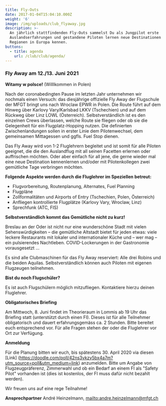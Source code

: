 ```yaml
---
title: Fly-Outs
date: 2017-01-04T15:04:10.000Z
weight: '6'
image: /img/uploads/club_flyaway.jpg
description: >-
  An jährlich stattfindenden Fly-Outs sammelst Du als Jungpilot erste
  Auslandserfahrungen und gestandene Piloten lernen neue Destinationen und
  Regionen in Europa kennen.
buttons:
  - title: agenda
    url: /club/club/agenda/
---
```

### Fly Away am 12./13. Juni 2021

**Witamy w polsce!** (Willlkommen in Polen)

Nach der coronabedingten Pause im letzten Jahr unternehmen wir nochmals einen Versuch: das diesjährige offizielle Fly Away der Flugschule der MFGT bringt uns nach Wroclaw EPWR in Polen. Die Route führt auf dem Hinweg über Karlovy Vary/Karlsbad LKKV (Tschechien) und auf dem Rückweg über Linz LOWL (Österreich). Selbstverständlich ist es den einzelnen Crews überlassen, welche Route sie fliegen oder ob sie die Gelegenheit für ein Flugplatz-Hopping nutzen. Die definierten Zwischenlandungen sollen in erster Linie dem Pilotenwechsel, dem gemeinsamen Mittagessen und ggfls. Fuel Stop dienen.

Das Fly Away wird von 1-2 Fluglehrern begleitet und ist somit für alle Piloten geeignet, die die den Auslandflug mit all seinen Facetten erlernen oder auffrischen möchten. Oder aber einfach für all jene, die gerne wieder mal eine neue Destination kennenlernen und/oder mit Pilotenkollegen zwei gemütliche Tage verbringen möchten.

**Folgende Aspekte werden durch die Fluglehrer im Speziellen betreut:**

* Flugvorbereitung, Routenplanung, Alternates, Fuel Planning
* Flugpläne
* Zollformalitäten und Airports of Entry (Tschechien, Polen, Österreich)
* Anfliegen kontrollierte Flugplätze (Karlovy Vary, Wroclaw, Linz)
* Sprechfunk (ATC, FIS)

**Selbstverständlich kommt das Gemütliche nicht zu kurz!**

Breslau an der Oder ist nicht nur eine wunderschöne Stadt mit vielen Sehenswürdigkeiten – die gemütliche Altstadt bietet für jeden etwas: viele leckere Restaurants mit lokaler und internationaler Küche und – wer mag – ein pulsierendes Nachtleben. COVID-Lockerungen in der Gastronomie vorausgesetzt ...

Es sind alle Clubmaschinen für das Fly Away reserviert: Alle drei Robins und die beiden Aquilas. Selbstverständlich können auch Piloten mit eigenen Flugzeugen teilnehmen.

**Bist du noch Flugschüler?**

Es ist auch Flugschülern möglich mitzufliegen. Kontaktiere hierzu deinen Fluglehrer.

**Obligatorisches Briefing**

Am Mittwoch, 8. Juni findet im Theorieraum in Lommis ab 19 Uhr das Briefing statt (unterstützt durch einen FI). Dieses ist für alle Teilnehmer obligatorisch und dauert erfahrungsgemäss ca. 2 Stunden. Bitte bereitet euch entsprechend vor. Für alle Fragen stehen der oder die Fluglehrer vor Ort zur Verfügung.

**Anmeldung**

Für die Planung bitten wir euch, bis spätestens 30. April 2020 via diesen [Link] (https://doodle.com/poll/42ns3vkzy5bx4a7m?utm_source=poll&utm_medium=link) anzumelden. 
Bitte um Angabe von Flugzeugpräferenz, Zimmerwahl und ob ein Bedarf an einem FI als "Safety Pilot" vorhanden ist (dies ist kostenlos, der FI muss dafür nicht bezahlt werden).

Wir freuen uns auf eine rege Teilnahme!

**Ansprechpartner**
André Heinzelmann, <mailto:andre.heinzelmann@mfgt.ch>
